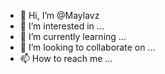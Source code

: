 - 👋 Hi, I’m @Maylavz
- 👀 I’m interested in ...
- 🌱 I’m currently learning ...
- 💞️ I’m looking to collaborate on ...
- 📫 How to reach me ...

<!---
Maylavz/Maylavz is a ✨ special ✨ repository because its `README.md` (this file) appears on your GitHub profile.
You can click the Preview link to take a look at your changes.
--->
